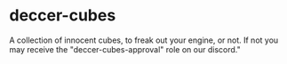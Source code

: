 # deccer-cubes
A collection of innocent cubes, to freak out your engine, or not. If not you may receive the "deccer-cubes-approval" role on our discord."
